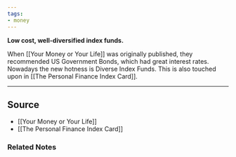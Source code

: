 ```yaml
---
tags:
- money
---
```

**Low cost, well-diversified index funds.**

When [[Your Money or Your Life]] was originally published, they recommended US Government Bonds, which had great interest rates. Nowadays the new hotness is Diverse Index Funds. This is also touched upon in [[The Personal Finance Index Card]].

---

## Source
- [[Your Money or Your Life]]
- [[The Personal Finance Index Card]]

### Related Notes